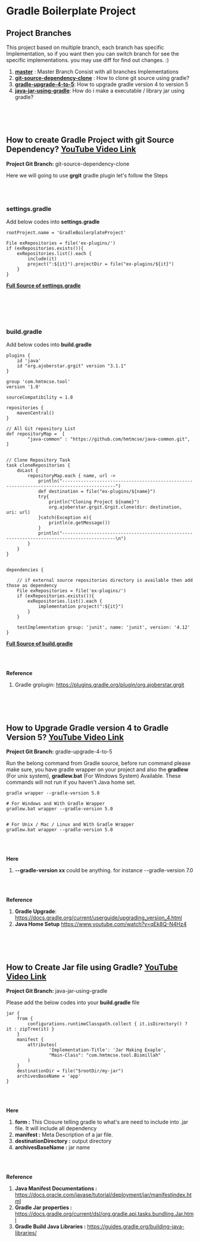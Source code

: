 # Gradle Boilerplate Project

## Project Branches

This project based on multiple branch, each branch has specific Implementation, so if you want then you can switch 
branch for see the specific implementations. you may use diff for find out changes. :)

1. **[master](https://github.com/hmtmcse-com/gradle-boilerplate-project/tree/master)** : Master Branch Consist with all branches Implementations
2. **[git-source-dependency-clone](https://github.com/hmtmcse-com/gradle-boilerplate-project/tree/git-source-dependency-clone)** : How to clone git source using gradle?
3. **[gradle-upgrade-4-to-5](https://github.com/hmtmcse-com/gradle-boilerplate-project/tree/gradle-upgrade-4-to-5)**: How to upgrade gradle version 4 to version 5
4. **[java-jar-using-gradle](#)**: How do i make a executable /  library jar using gradle?


<br><br><br>

## How to create Gradle Project with git Source Dependency? [YouTube Video Link](https://www.youtube.com/watch?v=Rv0Zm4L85PI)

**Project Git Branch:**  git-source-dependency-clone

Here we will going to use **grgit** gradle plugin let's follow the Steps



<br><br>

### settings.gradle 
Add below codes into **settings.gradle**

```
rootProject.name = 'GradleBoilerplateProject'

File exRepositories = file('ex-plugins/')
if (exRepositories.exists()){
    exRepositories.list().each {
        include(it)
        project(":${it}").projectDir = file("ex-plugins/${it}")
    }
}
```

**[Full Source of settings.gradle](https://github.com/hmtmcse-com/gradle-boilerplate-project/blob/master/settings.gradle)**



<br><br><br><br>

### build.gradle
Add below codes into **build.gradle**

```
plugins {
    id 'java'
    id "org.ajoberstar.grgit" version "3.1.1"
}

group 'com.hmtmcse.tool'
version '1.0'

sourceCompatibility = 1.8

repositories {
    mavenCentral()
}

// All Git repository List 
def repositoryMap =  [
        "java-common" : "https://github.com/hmtmcse/java-common.git",
]


// Clone Repository Task
task cloneRepositories {
    doLast {
        repositoryMap.each { name, url ->
            println("------------------------------------------------------------------------------------------")
            def destination = file("ex-plugins/${name}")
            try{
                println("Cloning Project ${name}")
                org.ajoberstar.grgit.Grgit.clone(dir: destination, uri: url)
            }catch(Exception e){
                println(e.getMessage())
            }
            println("------------------------------------------------------------------------------------------\n")
        }
    }
}


dependencies {

    // if external source repositories directory is available then add those as dependency
    File exRepositories = file('ex-plugins/')
    if (exRepositories.exists()){
        exRepositories.list().each {
            implementation project(":${it}")
        }
    }
    
    testImplementation group: 'junit', name: 'junit', version: '4.12'
}
```


**[Full Source of build.gradle](https://github.com/hmtmcse-com/gradle-boilerplate-project/blob/master/build.gradle)**


<br><br>

**Reference**
1. Gradle grplugin: https://plugins.gradle.org/plugin/org.ajoberstar.grgit



<br><br><br>

## How to Upgrade Gradle version 4 to Gradle Version 5? [YouTube Video Link](https://www.youtube.com/watch?v=UsxNGGgavPo)

**Project Git Branch:**  gradle-upgrade-4-to-5

Run the belong command from Gradle source, before run command please make sure, you have gradle wrapper on your project
and also the **gradlew** (For unix system), **gradlew.bat** (For Windows System) Available. These commands will not run if you
haven't Java home set.

```
gradle wrapper --gradle-version 5.0

# For Windows and With Gradle Wrapper
gradlew.bat wrapper --gradle-version 5.0


# For Unix / Mac / Linux and With Gradle Wrapper
gradlew.bat wrapper --gradle-version 5.0
```

<br><br>

**Here** 
1. **--gradle-version xx** could be anything. for instance --gradle-version 7.0


<br><br>

**Reference**
1. **Gradle Upgrade**: https://docs.gradle.org/current/userguide/upgrading_version_4.html
2. **Java Home Setup** https://www.youtube.com/watch?v=qEk8Q-N4Hz4



<br><br><br>

## How to Create Jar file using Gradle? [YouTube Video Link](https://www.youtube.com/watch?v=UsxNGGgavPo)

**Project Git Branch:**  java-jar-using-gradle

Please add the below codes into your **build.gradle** file 

```
jar {
    from {
        configurations.runtimeClasspath.collect { it.isDirectory() ? it : zipTree(it) }
    }
    manifest {
        attributes(
                'Implementation-Title': 'Jar Making Exaple',
                "Main-Class": "com.hmtmcse.tool.Bismillah"
        )
    }
    destinationDir = file("$rootDir/my-jar")
    archivesBaseName = 'app'
}
```

<br><br>

**Here** 
1. **form :** This Closure telling gradle to what's are need to include into .jar file. It will include all dependency
2. **manifest :** Meta Description of a jar file.
3. **destinationDirectory :** output directory
4. **archivesBaseName :** jar name



<br><br>

**Reference**
1. **Java Manifest Documentations :** https://docs.oracle.com/javase/tutorial/deployment/jar/manifestindex.html
2. **Gradle Jar properties :** https://docs.gradle.org/current/dsl/org.gradle.api.tasks.bundling.Jar.html
3. **Gradle Build Java Libraries :** https://guides.gradle.org/building-java-libraries/